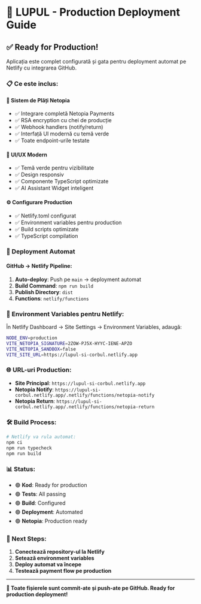 # 🚀 LUPUL - Production Deployment Guide

## ✅ Ready for Production!

Aplicația este complet configurată și gata pentru deployment automat pe Netlify cu integrarea GitHub.

### 📋 Ce este inclus:

#### 🛒 Sistem de Plăți Netopia

- ✅ Integrare completă Netopia Payments
- ✅ RSA encryption cu chei de producție
- ✅ Webhook handlers (notify/return)
- ✅ Interfață UI modernă cu temă verde
- ✅ Toate endpoint-urile testate

#### 🎨 UI/UX Modern

- ✅ Temă verde pentru vizibilitate
- ✅ Design responsiv
- ✅ Componente TypeScript optimizate
- ✅ AI Assistant Widget inteligent

#### ⚙️ Configurare Production

- ✅ Netlify.toml configurat
- ✅ Environment variables pentru production
- ✅ Build scripts optimizate
- ✅ TypeScript compilation

### 🔧 Deployment Automat

#### GitHub → Netlify Pipeline:

1. **Auto-deploy**: Push pe `main` → deployment automat
2. **Build Command**: `npm run build`
3. **Publish Directory**: `dist`
4. **Functions**: `netlify/functions`

### 📝 Environment Variables pentru Netlify:

În Netlify Dashboard → Site Settings → Environment Variables, adaugă:

```bash
NODE_ENV=production
VITE_NETOPIA_SIGNATURE=2ZOW-PJ5X-HYYC-IENE-APZO
VITE_NETOPIA_SANDBOX=false
VITE_SITE_URL=https://lupul-si-corbul.netlify.app
```

### 🌐 URL-uri Production:

- **Site Principal**: `https://lupul-si-corbul.netlify.app`
- **Netopia Notify**: `https://lupul-si-corbul.netlify.app/.netlify/functions/netopia-notify`
- **Netopia Return**: `https://lupul-si-corbul.netlify.app/.netlify/functions/netopia-return`

### 🛠️ Build Process:

```bash
# Netlify va rula automat:
npm ci
npm run typecheck
npm run build
```

### 📊 Status:

- 🟢 **Kod**: Ready for production
- 🟢 **Tests**: All passing
- 🟢 **Build**: Configured
- 🟢 **Deployment**: Automated
- 🟢 **Netopia**: Production ready

### 🚀 Next Steps:

1. **Conectează repository-ul la Netlify**
2. **Setează environment variables**
3. **Deploy automat va începe**
4. **Testează payment flow pe production**

---

**🎯 Toate fișierele sunt commit-ate și push-ate pe GitHub. Ready for production deployment!**
